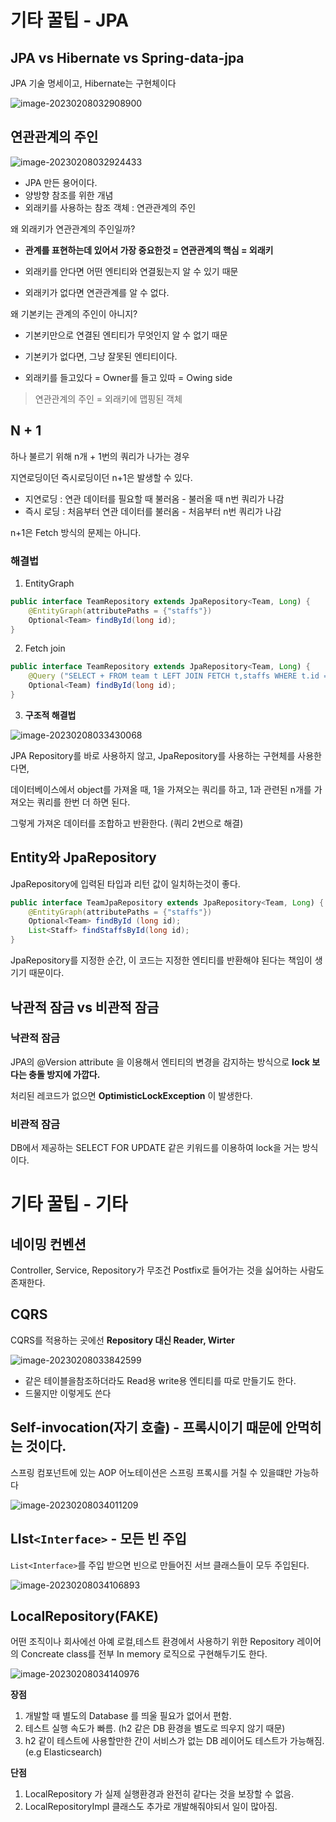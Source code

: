 

# 기타 꿀팁 - JPA





## JPA vs Hibernate vs Spring-data-jpa

JPA 기술 명세이고, Hibernate는 구현체이다

![image-20230208032908900](/Users/ysk/study/study_repo/inf-junior-spring-note/images//image-20230208032908900.png)





## 연관관계의 주인

![image-20230208032924433](/Users/ysk/study/study_repo/inf-junior-spring-note/images//image-20230208032924433.png)

* JPA 만든 용어이다.
* 양방향 참조를 위한 개념
* 외래키를 사용하는 참조 객체 : 연관관계의 주인



왜 외래키가 연관관계의 주인일까?

* **관계를 표현하는데 있어서 가장 중요한것 = 연관관계의 핵심 = 외래키**

* 외래키를 안다면 어떤 엔티티와 연결됬는지 알 수 있기 때문
* 외래키가 없다면 연관관계를 알 수 없다.



왜 기본키는 관계의 주인이 아니지?

* 기본키만으로 연결된 엔티티가 무엇인지 알 수 없기 때문
* 기본키가 없다면, 그냥 잘못된 엔티티이다.

* 외래키를 들고있다 = Owner를 들고 있따 = Owing side



> 연관관계의 주인 = 외래키에 맵핑된 객체 



## N + 1

하나 불르기 위해 n개 + 1번의 쿼리가 나가는 경우



지연로딩이던 즉시로딩이던 n+1은 발생할 수 있다.

* 지연로딩 : 연관 데이터를 필요할 때 불러옴 - 불러올 때 n번 쿼리가 나감
* 즉시 로딩 : 처음부터 연관 데이터를 불러옴 - 처음부터 n번 쿼리가 나감



n+1은 Fetch 방식의 문제는 아니다.



### 해결법

1. EntityGraph

```java
public interface TeamRepository extends JpaRepository<Team, Long) {
	@EntityGraph(attributePaths = {"staffs"})
	Optional<Team> findById(long id);
}
```





2. Fetch join

```java
public interface TeamRepository extends JpaRepository<Team, Long) {
	@Query ("SELECT + FROM team t LEFT JOIN FETCH t,staffs WHERE t.id = :id")
	Optional<Team) findById(long id);
}
```



3. **구조적 해결법**

![image-20230208033430068](/Users/ysk/study/study_repo/inf-junior-spring-note/images//image-20230208033430068.png)

JPA Repository를 바로 사용하지 않고, JpaRepository를 사용하는 구현체를 사용한다면,

데이터베이스에서 object를 가져올 때, 1을 가져오는 쿼리를 하고, 1과 관련된 n개를 가져오는 쿼리를 한번 더 하면 된다.

그렇게 가져온 데이터를 조합하고 반환한다. (쿼리 2번으로 해결)



## Entity와 JpaRepository

JpaRepository에 입력된 타입과 리턴 값이 일치하는것이 좋다.

```java
public interface TeamJpaRepository extends JpaRepository<Team, Long) {
	@EntityGraph(attributePaths = {"staffs"})
	Optional<Team> findById (long id);
	List<Staff> findStaffsById(long id);
}
```

JpaRepository를 지정한 순간, 이 코드는 지정한 엔티티를 반환해야 된다는 책임이 생기기 때문이다. 



## 낙관적 잠금 vs 비관적 잠금



### 낙관적 잠금

JPA의 @Version attribute 을 이용해서 엔티티의 변경을 감지하는 방식으로 **lock 보다는 충돌 방지에 가깝다.**

처리된 레코드가 없으면 **OptimisticLockException** 이 발생한다.



### 비관적 잠금

DB에서 제공하는 SELECT FOR UPDATE 같은 키워드를 이용하여 lock을 거는 방식이다.





# 기타 꿀팁 - 기타



## 네이밍 컨벤션

Controller, Service, Repository가 무조건 Postfix로 들어가는 것을 싫어하는 사람도 존재한다. 



## CQRS

CQRS를 적용하는 곳에선 **Repository 대신 Reader, Wirter**

![image-20230208033842599](/Users/ysk/study/study_repo/inf-junior-spring-note/images//image-20230208033842599.png)

* 같은 테이블을참조하더라도 Read용 write용 엔티티를 따로 만들기도 한다.
* 드물지만 이렇게도 쓴다





## Self-invocation(자기 호출) - 프록시이기 때문에 안먹히는 것이다.



스프링 컴포넌트에 있는 AOP 어노테이션은 스프링 프록시를 거칠 수 있을떄만 가능하다

![image-20230208034011209](/Users/ysk/study/study_repo/inf-junior-spring-note/images//image-20230208034011209.png)





## LIst`<Interface>` - 모든 빈 주입



`List<Interface>`를 주입 받으면 빈으로 만들어진 서브 클래스들이 모두 주입된다.

![image-20230208034106893](/Users/ysk/study/study_repo/inf-junior-spring-note/images//image-20230208034106893.png)







## LocalRepository(FAKE)

어떤 조직이나 회사에선 아예 로컬,테스트 환경에서 사용하기 위한 Repository 레이어의 Concreate class를 전부 In memory 로직으로 구현해두기도 한다.

![image-20230208034140976](/Users/ysk/study/study_repo/inf-junior-spring-note/images//image-20230208034140976.png)



**장점**

1. ﻿﻿﻿개발할 때 별도의 Database 를 띄울 필요가 없어서 편함.
2. ﻿﻿﻿테스트 실행 속도가 빠름. (h2 같은 DB 환경을 별도로 띄우지 않기 때문)
3. ﻿﻿﻿h2 같이 테스트에 사용할만한 간이 서비스가 없는 DB 레이어도 테스트가 가능해짐. (e.g Elasticsearch)

**단점** 

1. ﻿﻿﻿LocalRepository 가 실제 실행환경과 완전히 같다는 것을 보장할 수 없음.
2. ﻿﻿﻿LocalRepositoryImpl 클래스도 추가로 개발해줘야되서 일이 많아짐.

